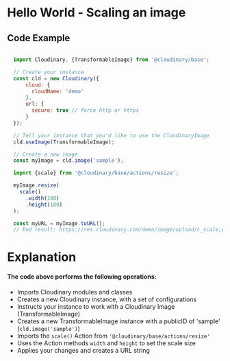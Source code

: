 <h1>Hello World - Scaling an image</h1>

<h2>Code Example</h2>

```javascript

  import Cloudinary, {TransformableImage} from '@cloudinary/base';

  // Create your instance
  const cld = new Cloudinary({
      cloud: {
        cloudName: 'demo'
      },
      url: {
        secure: true // force http or https
      }
  });

  // Tell your instance that you'd like to use the CloudinaryImage
  cld.useImage(TransformableImage);

  // Create a new image
  const myImage = cld.image('sample');

  import {scale} from '@cloudinary/base/actions/resize';

  myImage.resize(
    scale()
      .width(100)
      .height(100)
  );

  const myURL = myImage.toURL();
  // End result: https://res.cloudinary.com/demo/image/upload/c_scale,w_100,h_100/sample
```

<h1>Explanation</h1>
<h4>The code above performs the following operations:</h4>
<ul>
    <li>Imports Cloudinary modules and classes</li>
    <li>Creates a new Cloudinary instance, with a set of configurations</li>
    <li>Instructs your instance to work with a Cloudinary Image (TransformableImage)</li>
    <li>Creates a new TransformableImage instance with a publicID of 'sample' (<code>cld.image('sample')</code>)</li>
    <li>Imports the <code>scale()</code> Action from <code>'@cloudinary/base/actions/resize'</code> </li>
    <li>Uses the Action methods <code>width</code> and <code>height</code> to set the scale size</li>
    <li>Applies your changes and creates a URL string</li>
</ul>
